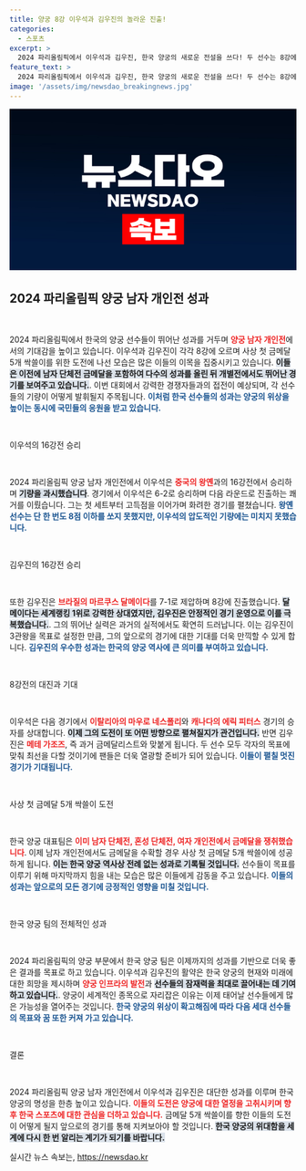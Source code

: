 ```yaml
---
title: 양궁 8강 이우석과 김우진의 놀라운 진출!
categories:
  - 스포츠
excerpt: >
  2024 파리올림픽에서 이우석과 김우진, 한국 양궁의 새로운 전설을 쓰다! 두 선수는 8강에 진출하며 사상 첫 금메달 5개 싹쓸이의 꿈을 이어간다. 과연 그들의 도전은 성공할까?
feature_text: >
  2024 파리올림픽에서 이우석과 김우진, 한국 양궁의 새로운 전설을 쓰다! 두 선수는 8강에 진출하며 사상 첫 금메달 5개 싹쓸이의 꿈을 이어간다. 과연 그들의 도전은 성공할까?
image: '/assets/img/newsdao_breakingnews.jpg'
---
```


<p><img src="/assets/img/newsdao_breakingnews.jpg" alt="cryptoinkorea 속보" /></p>

<h2 data-ke-size="size26">2024 파리올림픽 양궁 남자 개인전 성과</h2>

<p data-ke-size="size16">&nbsp;</p>

<p>2024 파리올림픽에서 한국의 양궁 선수들이 뛰어난 성과를 거두며 <b><span style="color: #ee2323;">양궁 남자 개인전</span></b>에서의 기대감을 높이고 있습니다. 이우석과 김우진이 각각 8강에 오르며 사상 첫 금메달 5개 싹쓸이를 위한 도전에 나선 모습은 많은 이들의 이목을 집중시키고 있습니다. <b><span style="background-color: #21538527;">이들은 이전에 남자 단체전 금메달을 포함하여 다수의 성과를 올린 뒤 개별전에서도 뛰어난 경기를 보여주고 있습니다.</span></b>. 이번 대회에서 강력한 경쟁자들과의 접전이 예상되며, 각 선수들의 기량이 어떻게 발휘될지 주목됩니다. <b><span style="color: #1a5490;">이처럼 한국 선수들의 성과는 양궁의 위상을 높이는 동시에 국민들의 응원을 받고 있습니다.</span></b></p>

<p data-ke-size="size16">&nbsp;</p>

<p>이우석의 16강전 승리</p>

<p data-ke-size="size16">&nbsp;</p>

<p>2024 파리올림픽 양궁 남자 개인전에서 이우석은 <b><span style="color: #ee2323;">중국의 왕옌</span></b>과의 16강전에서 승리하며 <b><span style="background-color: #21538527;">기량을 과시했습니다</span></b>. 경기에서 이우석은 6-2로 승리하며 다음 라운드로 진출하는 쾌거를 이뤘습니다. 그는 첫 세트부터 고득점을 이어가며 화려한 경기를 펼쳤습니다. <b><span style="color: #1a5490;">왕옌 선수는 단 한 번도 8점 이하를 쏘지 못했지만, 이우석의 압도적인 기량에는 미치지 못했습니다.</span></b></p>

<p data-ke-size="size16">&nbsp;</p>

<p>김우진의 16강전 승리</p>

<p data-ke-size="size16">&nbsp;</p>

<p>또한 김우진은 <b><span style="color: #ee2323;">브라질의 마르쿠스 달메이다</span></b>를 7-1로 제압하며 8강에 진출했습니다. <b><span style="background-color: #21538527;">달메이다는 세계랭킹 1위로 강력한 상대였지만, 김우진은 안정적인 경기 운영으로 이를 극복했습니다.</span></b>. 그의 뛰어난 실력은 과거의 실적에서도 확연히 드러납니다. 이는 김우진이 3관왕을 목표로 설정한 만큼, 그의 앞으로의 경기에 대한 기대를 더욱 만끽할 수 있게 합니다. <b><span style="color: #1a5490;">김우진의 우수한 성과는 한국의 양궁 역사에 큰 의미를 부여하고 있습니다.</span></b></p>

<p data-ke-size="size16">&nbsp;</p>

<p>8강전의 대진과 기대</p>

<p data-ke-size="size16">&nbsp;</p>

<p>이우석은 다음 경기에서 <b><span style="color: #ee2323;">이탈리아의 마우로 네스폴리</span></b>와 <b><span style="color: #ee2323;">캐나다의 에릭 피터스</span></b> 경기의 승자를 상대합니다. <b><span style="background-color: #21538527;">이제 그의 도전이 또 어떤 방향으로 펼쳐질지가 관건입니다.</span></b> 반면 김우진은 <b><span style="color: #ee2323;">메테 가조즈</span></b>, 즉 과거 금메달리스트와 맞붙게 됩니다. 두 선수 모두 각자의 목표에 맞춰 최선을 다할 것이기에 팬들은 더욱 열광할 준비가 되어 있습니다. <b><span style="color: #1a5490;">이들이 펼칠 멋진 경기가 기대됩니다.</span></b></p>

<p data-ke-size="size16">&nbsp;</p>

<p>사상 첫 금메달 5개 싹쓸이 도전</p>

<p data-ke-size="size16">&nbsp;</p>

<p>한국 양궁 대표팀은 <b><span style="color: #ee2323;">이미 남자 단체전, 혼성 단체전, 여자 개인전에서 금메달을 쟁취했습니다</span></b>. 이제 남자 개인전에서도 금메달을 수확할 경우 사상 첫 금메달 5개 싹쓸이에 성공하게 됩니다. <b><span style="background-color: #21538527;">이는 한국 양궁 역사상 전례 없는 성과로 기록될 것입니다.</span></b> 선수들이 목표를 이루기 위해 마지막까지 힘을 내는 모습은 많은 이들에게 감동을 주고 있습니다. <b><span style="color: #1a5490;">이들의 성과는 앞으로의 모든 경기에 긍정적인 영향을 미칠 것입니다.</span></b></p>

<p data-ke-size="size16">&nbsp;</p>

<p>한국 양궁 팀의 전체적인 성과</p>

<p data-ke-size="size16">&nbsp;</p>

<p>2024 파리올림픽의 양궁 부문에서 한국 양궁 팀은 이제까지의 성과를 기반으로 더욱 좋은 결과를 목표로 하고 있습니다. 이우석과 김우진의 활약은 한국 양궁의 현재와 미래에 대한 희망을 제시하며 <b><span style="color: #ee2323;">양궁 인프라의 발전</span></b>과 <b><span style="background-color: #21538527;">선수들의 잠재력을 최대로 끌어내는 데 기여하고 있습니다.</span></b>. 양궁이 세계적인 종목으로 자리잡은 이유는 이제 태어날 선수들에게 많은 가능성을 열어주는 것입니다. <b><span style="color: #1a5490;">한국 양궁의 위상이 확고해짐에 따라 다음 세대 선수들의 목표와 꿈 또한 커져 가고 있습니다.</span></b></p>

<p data-ke-size="size16">&nbsp;</p>

<p>결론</p>

<p data-ke-size="size16">&nbsp;</p>

<p>2024 파리올림픽 양궁 남자 개인전에서 이우석과 김우진은 대단한 성과를 이루며 한국 양궁의 명성을 한층 높이고 있습니다. <b><span style="color: #ee2323;">이들의 도전은 양궁에 대한 열정을 고취시키며 향후 한국 스포츠에 대한 관심을 더하고 있습니다.</span></b> 금메달 5개 싹쓸이를 향한 이들의 도전이 어떻게 될지 앞으로의 경기를 통해 지켜보아야 할 것입니다. <b><span style="background-color: #21538527;">한국 양궁의 위대함을 세계에 다시 한 번 알리는 계기가 되기를 바랍니다.</span></b></p>
실시간 뉴스 속보는, <a href="https://newsdao.kr" rel="dofollow">https://newsdao.kr</a>


